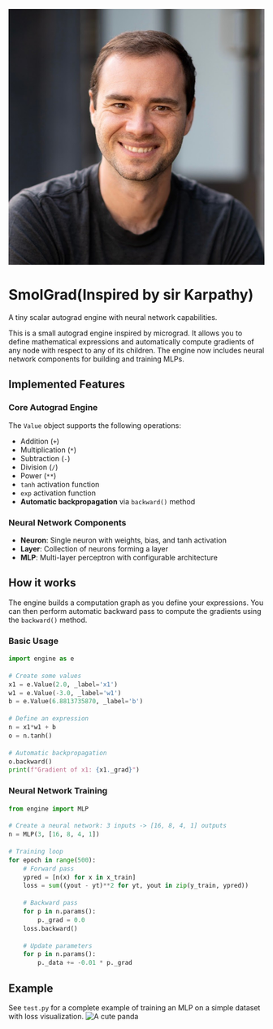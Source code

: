 ![Andrej Karpathy](assets/Pasted%20image.png)

# SmolGrad(Inspired by sir Karpathy)

A tiny scalar autograd engine with neural network capabilities.

This is a small autograd engine inspired by micrograd. It allows you to define mathematical expressions and automatically compute gradients of any node with respect to any of its children. The engine now includes neural network components for building and training MLPs.

## Implemented Features

### Core Autograd Engine
The `Value` object supports the following operations:

- Addition (`+`)
- Multiplication (`*`)
- Subtraction (`-`)
- Division (`/`)
- Power (`**`)
- `tanh` activation function
- `exp` activation function
- **Automatic backpropagation** via `backward()` method

### Neural Network Components
- **Neuron**: Single neuron with weights, bias, and tanh activation
- **Layer**: Collection of neurons forming a layer
- **MLP**: Multi-layer perceptron with configurable architecture

## How it works

The engine builds a computation graph as you define your expressions. You can then perform automatic backward pass to compute the gradients using the `backward()` method.

### Basic Usage
```python
import engine as e

# Create some values
x1 = e.Value(2.0, _label='x1')
w1 = e.Value(-3.0, _label='w1')
b = e.Value(6.8813735870, _label='b')

# Define an expression
n = x1*w1 + b
o = n.tanh()

# Automatic backpropagation
o.backward()
print(f"Gradient of x1: {x1._grad}")
```

### Neural Network Training
```python
from engine import MLP

# Create a neural network: 3 inputs -> [16, 8, 4, 1] outputs
n = MLP(3, [16, 8, 4, 1])

# Training loop
for epoch in range(500):
    # Forward pass
    ypred = [n(x) for x in x_train]
    loss = sum((yout - yt)**2 for yt, yout in zip(y_train, ypred))
    
    # Backward pass
    for p in n.params():
        p._grad = 0.0
    loss.backward()
    
    # Update parameters
    for p in n.params():
        p._data += -0.01 * p._grad
```

## Example

See `test.py` for a complete example of training an MLP on a simple dataset with loss visualization.
![A cute panda](assets/panda.jpg) 

